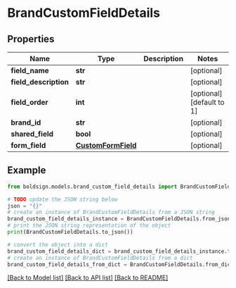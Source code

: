 # BrandCustomFieldDetails


## Properties

Name | Type | Description | Notes
------------ | ------------- | ------------- | -------------
**field_name** | **str** |  | [optional] 
**field_description** | **str** |  | [optional] 
**field_order** | **int** |  | [optional] [default to 1]
**brand_id** | **str** |  | [optional] 
**shared_field** | **bool** |  | [optional] 
**form_field** | [**CustomFormField**](CustomFormField.md) |  | [optional] 

## Example

```python
from boldsign.models.brand_custom_field_details import BrandCustomFieldDetails

# TODO update the JSON string below
json = "{}"
# create an instance of BrandCustomFieldDetails from a JSON string
brand_custom_field_details_instance = BrandCustomFieldDetails.from_json(json)
# print the JSON string representation of the object
print(BrandCustomFieldDetails.to_json())

# convert the object into a dict
brand_custom_field_details_dict = brand_custom_field_details_instance.to_dict()
# create an instance of BrandCustomFieldDetails from a dict
brand_custom_field_details_from_dict = BrandCustomFieldDetails.from_dict(brand_custom_field_details_dict)
```
[[Back to Model list]](../README.md#documentation-for-models) [[Back to API list]](../README.md#documentation-for-api-endpoints) [[Back to README]](../README.md)


